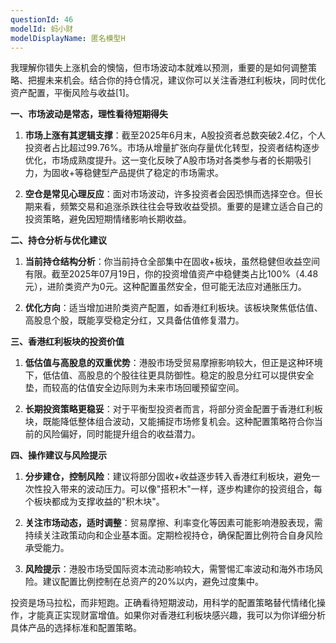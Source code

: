 ```yaml
---
questionId: 46
modelId: 蚂小财
modelDisplayName: 匿名模型H
---
```

我理解你错失上涨机会的懊恼，但市场波动本就难以预测，重要的是如何调整策略、把握未来机会。结合你的持仓情况，建议你可以关注香港红利板块，同时优化资产配置，平衡风险与收益[1]。

**一、市场波动是常态，理性看待短期得失**

1. **市场上涨有其逻辑支撑**：截至2025年6月末，A股投资者总数突破2.4亿，个人投资者占比超过99.76%。市场从增量扩张向存量优化转型，投资者结构逐步优化，市场成熟度提升。这一变化反映了A股市场对各类参与者的长期吸引力，为固收+等稳健型产品提供了稳定的市场需求。

2. **空仓是常见心理反应**：面对市场波动，许多投资者会因恐惧而选择空仓。但长期来看，频繁交易和追涨杀跌往往会导致收益受损。重要的是建立适合自己的投资策略，避免因短期情绪影响长期收益。

**二、持仓分析与优化建议**

1. **当前持仓结构分析**：你当前持仓全部集中在固收+板块，虽然稳健但收益空间有限。截至2025年07月19日，你的投资增值资产中稳健类占比100%（4.48元），进阶类资产为0元。这种配置虽然安全，但可能无法应对通胀压力。

2. **优化方向**：适当增加进阶类资产配置，如香港红利板块。该板块聚焦低估值、高股息个股，既能享受稳定分红，又具备估值修复潜力。

**三、香港红利板块的投资价值**

1. **低估值与高股息的双重优势**：港股市场受贸易摩擦影响较大，但正是这种环境下，低估值、高股息的个股往往更具防御性。稳定的股息分红可以提供安全垫，而较高的估值安全边际则为未来市场回暖预留空间。

2. **长期投资策略更稳妥**：对于平衡型投资者而言，将部分资金配置于香港红利板块，既能降低整体组合波动，又能捕捉市场修复机会。这种配置策略符合你当前的风险偏好，同时能提升组合的收益潜力。

**四、操作建议与风险提示**

1. **分步建仓，控制风险**：建议将部分固收+收益逐步转入香港红利板块，避免一次性投入带来的波动压力。可以像"搭积木"一样，逐步构建你的投资组合，每个板块都成为支撑收益的"积木块"。

2. **关注市场动态，适时调整**：贸易摩擦、利率变化等因素可能影响港股表现，需持续关注政策动向和企业基本面。定期检视持仓，确保配置比例符合自身风险承受能力。

3. **风险提示**：港股市场受国际资本流动影响较大，需警惕汇率波动和海外市场风险。建议配置比例控制在总资产的20%以内，避免过度集中。

投资是场马拉松，而非短跑。正确看待短期波动，用科学的配置策略替代情绪化操作，才能真正实现财富增值。如果你对香港红利板块感兴趣，我可以为你详细分析具体产品的选择标准和配置策略。